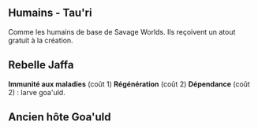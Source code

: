 ## Humains - Tau'ri

Comme les humains de base de Savage Worlds. Ils reçoivent un atout gratuit à la création.
## Rebelle Jaffa

**Immunité aux maladies** (coût 1)
**Régénération** (coût 2)
**Dépendance** (coût 2) : larve goa'uld.

## Ancien hôte Goa'uld
